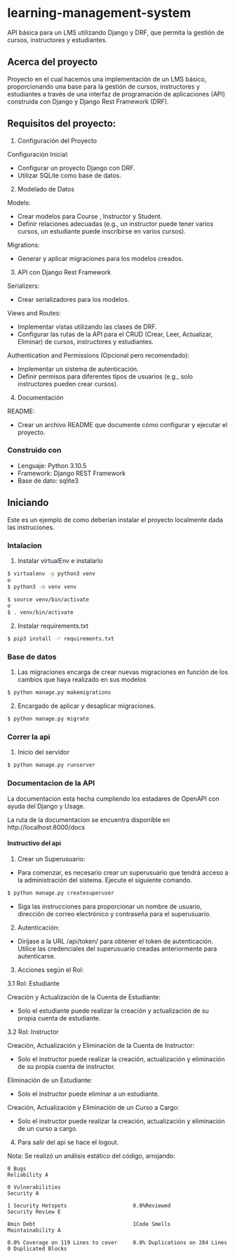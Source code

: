 # learning-management-system
API básica para un LMS utilizando Django y DRF, que permita la gestión de cursos, instructores y estudiantes.


## Acerca del proyecto
Proyecto en el cual hacemos una implementación de un LMS básico, proporcionando una base para la gestión de cursos, instructores y estudiantes a través de una interfaz de programación de aplicaciones (API) construida con Django y Django Rest Framework (DRF). 

## Requisitos del proyecto:
1.	Configuración del Proyecto

Configuración Inicial:

* Configurar un proyecto Django con DRF.
* Utilizar SQLite como base de datos.

2.	Modelado de Datos

Models:
* Crear modelos para Course , Instructor y Student.
* Definir relaciones adecuadas (e.g., un instructor puede tener varios cursos, un estudiante puede inscribirse en varios cursos).

Migrations:
* Generar y aplicar migraciones para los modelos creados.

3.	API con Django Rest Framework

Serializers:
* Crear serializadores para los modelos.

Views and Routes:
* Implementar vistas utilizando las clases de DRF.
* Configurar las rutas de la API para el CRUD (Crear, Leer, Actualizar, Eliminar) de cursos, instructores y estudiantes.

Authentication and Permissions (Opcional pero recomendado):
* Implementar un sistema de autenticación.
* Definir permisos para diferentes tipos de usuarios (e.g., solo instructores pueden crear cursos).

4.	Documentación

README:
* Crear un archivo README que documente cómo configurar y ejecutar el
proyecto.

### Construido con
* Lenguaje: Python 3.10.5
* Framework: Django REST Framework 
* Base de dato: sqlite3


<!-- GETTING STARTED -->
## Iniciando

Este es un ejemplo de como deberian instalar el proyecto localmente dada las instruciones.


### Intalacion 

1. Instalar virtualEnv e instalarlo
```sh
$ virtualenv -p python3 venv
o
$ python3 -m venv venv
```
```sh
$ source venv/bin/activate
o
$ . venv/bin/activate
```
2. Instalar requirements.txt
```sh
$ pip3 install -r requirements.txt
```
### Base de datos
1. Las migraciones encarga de crear nuevas migraciones en función de los cambios que haya realizado en sus modelos
```sh
$ python manage.py makemigrations
```
2. Encargado de aplicar y desaplicar migraciones.
```sh
$ python manage.py migrate
```

### Correr la api
1. Inicio del servidor 
```sh
$ python manage.py runserver
```

### Documentacion de la API

La documentacion esta hecha cumpliendo los estadares de OpenAPI con ayuda del Django y Usage.

La ruta de la documentacion se encuentra disponible en http://localhost:8000/docs


#### Instructivo del api
1.	Crear un Superusuario:

* Para comenzar, es necesario crear un superusuario que tendrá acceso a la administración del sistema. Ejecute el siguiente comando.
```sh
$ python manage.py createsuperuser
```
* Siga las instrucciones para proporcionar un nombre de usuario, dirección de correo electrónico y contraseña para el superusuario.

2.	Autenticación:

* Diríjase a la URL /api/token/ para obtener el token de autenticación. Utilice las credenciales del superusuario creadas anteriormente para autenticarse.

3.	 Acciones según el Rol:

3.1 Rol: Estudiante

Creación y Actualización de la Cuenta de Estudiante:

* Solo el estudiante puede realizar la creación y actualización de su propia cuenta de estudiante.

3.2 Rol: Instructor

Creación, Actualización y Eliminación de la Cuenta de Instructor:

* Solo el instructor puede realizar la creación, actualización y eliminación de su propia cuenta de instructor.

Eliminación de un Estudiante:

* Solo el instructor puede eliminar a un estudiante.

Creación, Actualización y Eliminación de un Curso a Cargo:

* Solo el instructor puede realizar la creación, actualización y eliminación de un curso a cargo.

4.	Para salir del api se hace el logout.


Nota: Se realizó un análisis estático del código, arrojando:
~~~
0 Bugs                                                                      Reliability A
~~~
~~~
0 Vulnerabilities                                                           Security A
~~~
~~~
1 Security Hotspots                     0.0%Reviewed                        Security Review E
~~~
~~~
8min Debt		                        1Code Smells		                Maintainability A
~~~
~~~
0.0% Coverage on 119 Lines to cover	    0.0% Duplications on 284 Lines 	0 Duplicated Blocks
~~~
			
